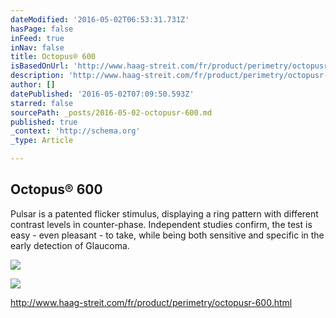 ```yaml
---
dateModified: '2016-05-02T06:53:31.731Z'
hasPage: false
inFeed: true
inNav: false
title: Octopus® 600
isBasedOnUrl: 'http://www.haag-streit.com/fr/product/perimetry/octopusr-600.html'
description: 'http://www.haag-streit.com/fr/product/perimetry/octopusr-600.html'
author: []
datePublished: '2016-05-02T07:09:50.593Z'
starred: false
sourcePath: _posts/2016-05-02-octopusr-600.md
published: true
_context: 'http://schema.org'
_type: Article

---
```

<article style=""><h1>Octopus® 600</h1><p>Pulsar is a patented flicker stimulus, displaying a ring pattern with different contrast levels in counter-phase. Independent studies confirm, the test is easy - even pleasant - to take, while being both sensitive and specific in the early detection of Glaucoma.</p><img src="http://www.haag-streit.com/uploads/RTEmagicC_EyeBlink_06_EyeSuitei6.jpg.jpg" /></article>

![](https://the-grid-user-content.s3-us-west-2.amazonaws.com/614795e8-5428-48e0-bad8-65c0c20f06a6.jpg)

http://www.haag-streit.com/fr/product/perimetry/octopusr-600.html